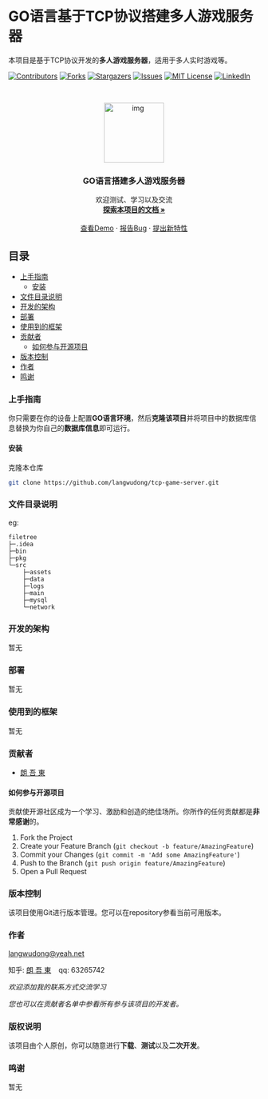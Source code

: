

# GO语言基于TCP协议搭建多人游戏服务器

本项目是基于TCP协议开发的**多人游戏服务器**，适用于多人实时游戏等。

<!-- PROJECT SHIELDS -->

[![Contributors][contributors-shield]][contributors-url]
[![Forks][forks-shield]][forks-url]
[![Stargazers][stars-shield]][stars-url]
[![Issues][issues-shield]][issues-url]
[![MIT License][license-shield]][license-url]
[![LinkedIn][linkedin-shield]][linkedin-url]

<!-- PROJECT LOGO -->
<br />

<p align="center">
  <a href="https://github.com/langwudong/tcp-game-server/">
    <img src="logo.png" alt="img" width="120" height="120">
  </a>

  <h3 align="center">GO语言搭建多人游戏服务器</h3>
  <p align="center">
    欢迎测试、学习以及交流
    <br />
    <a href="https://github.com/langwudong/tcp-game-server"><strong>探索本项目的文档 »</strong></a>
    <br />
    <br />
    <a href="https://github.com/langwudong/tcp-game-server">查看Demo</a>
    ·
    <a href="https://github.com/langwudong/tcp-game-server/issues">报告Bug</a>
    ·
    <a href="https://github.com/langwudong/tcp-game-server/issues">提出新特性</a>
  </p>

</p>
 
## 目录

- [上手指南](#上手指南)
  - [安装](#安装)
- [文件目录说明](#文件目录说明)
- [开发的架构](#开发的架构)
- [部署](#部署)
- [使用到的框架](#使用到的框架)
- [贡献者](#贡献者)
  - [如何参与开源项目](#如何参与开源项目)
- [版本控制](#版本控制)
- [作者](#作者)
- [鸣谢](#鸣谢)

### 上手指南

你只需要在你的设备上配置**GO语言环境**，然后**克隆该项目**并将项目中的数据库信息替换为你自己的**数据库信息**即可运行。

#### 安装

克隆本仓库
```sh
git clone https://github.com/langwudong/tcp-game-server.git
```

### 文件目录说明
eg:

```
filetree 
├─.idea
├─bin
├─pkg
└─src
    ├─assets
    ├─data
    ├─logs
    ├─main
    ├─mysql
    └─network

```





### 开发的架构 

暂无

### 部署

暂无

### 使用到的框架

暂无

### 贡献者

- [朗 吾 東](https://github.com/langwudong)

#### 如何参与开源项目

贡献使开源社区成为一个学习、激励和创造的绝佳场所。你所作的任何贡献都是**非常感谢**的。


1. Fork the Project
2. Create your Feature Branch (`git checkout -b feature/AmazingFeature`)
3. Commit your Changes (`git commit -m 'Add some AmazingFeature'`)
4. Push to the Branch (`git push origin feature/AmazingFeature`)
5. Open a Pull Request



### 版本控制

该项目使用Git进行版本管理。您可以在repository参看当前可用版本。

### 作者

langwudong@yeah.net

知乎: [朗 吾 東](https://www.zhihu.com/people/---60-9-44)  &ensp; qq: 63265742

*欢迎添加我的联系方式交流学习*

*您也可以在贡献者名单中参看所有参与该项目的开发者。*

### 版权说明

该项目由个人原创，你可以随意进行**下载**、**测试**以及**二次开发**。

### 鸣谢


暂无

<!-- links -->
[your-project-path]:langwudong/tcp-game-server
[contributors-shield]: https://img.shields.io/github/contributors/langwudong/tcp-game-server.svg?style=flat-square
[contributors-url]: https://github.com/langwudong/tcp-game-server/graphs/contributors
[forks-shield]: https://img.shields.io/github/forks/langwudong/tcp-game-server.svg?style=flat-square
[forks-url]: https://github.com/langwudong/tcp-game-server/network/members
[stars-shield]: https://img.shields.io/github/stars/langwudong/tcp-game-server.svg?style=flat-square
[stars-url]: https://github.com/langwudong/tcp-game-server/stargazers
[issues-shield]: https://img.shields.io/github/issues/langwudong/tcp-game-server.svg?style=flat-square
[issues-url]: https://img.shields.io/github/issues/langwudong/tcp-game-server.svg
[license-shield]: https://img.shields.io/github/license/shaojintian/Best_README_template.svg?style=flat-square
[license-url]: https://github.com/langwudong/tcp-game-server/blob/master/LICENSE.txt
[linkedin-shield]: https://img.shields.io/badge/-LinkedIn-black.svg?style=flat-square&logo=linkedin&colorB=555
[linkedin-url]: https://linkedin.com/in/langwudong
